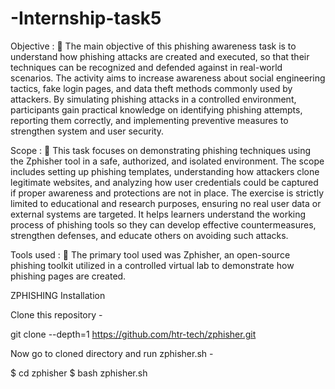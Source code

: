 # -Internship-task5
Objective :
	The main objective of this phishing awareness task is to understand how phishing attacks are created and executed, so that their techniques can be recognized and defended against in real-world scenarios. The activity aims to increase awareness about social engineering tactics, fake login pages, and data theft methods commonly used by attackers. By simulating phishing attacks in a controlled environment, participants gain practical knowledge on identifying phishing attempts, reporting them correctly, and implementing preventive measures to strengthen system and user security.

Scope :
	This task focuses on demonstrating phishing techniques using the Zphisher tool in a safe, authorized, and isolated environment. The scope includes setting up phishing templates, understanding how attackers clone legitimate websites, and analyzing how user credentials could be captured if proper awareness and protections are not in place. The exercise is strictly limited to educational and research purposes, ensuring no real user data or external systems are targeted. It helps learners understand the working process of phishing tools so they can develop effective countermeasures, strengthen defenses, and educate others on avoiding such attacks.

Tools used :
	The primary tool used was Zphisher, an open-source phishing toolkit utilized in a controlled virtual lab to demonstrate how phishing pages are created.

ZPHISHING Installation

 Clone this repository -

git clone --depth=1 https://github.com/htr-tech/zphisher.git

Now go to cloned directory and run zphisher.sh -

$ cd zphisher
$ bash zphisher.sh 
